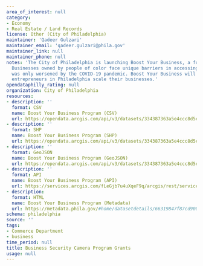```yaml
---
area_of_interest: null
category:
- Economy
- Real Estate / Land Records
license: Other (City of Philadelphia)
maintainer: 'Qadeer Gulzari'
maintainer_email: 'qadeer.gulzari@phila.gov'
maintainer_link: null
maintainer_phone: null
notes: 'The City of Philadelphia is launching Boost Your Business, a fund for equitable business growth.
  Businesses owned by people of color face unique barriers in accessing resources and opportunities, which
  was only worsened by the COVID-19 pandemic. Boost Your Business will provide funding to help diverse
  entrepreneurs in Philadelphia scale their businesses.'
opendataphilly_rating: null
organization: City of Philadelphia
resources:
- description: ''
  format: CSV
  name: Boost Your Business Program (CSV)
  url: https://opendata.arcgis.com/api/v3/datasets/334387363a5e4ccc8d5e7f5e556192fc_0/downloads/data?format=csv&spatialRefId=4326&where=1%3D1
- description: ''
  format: SHP
  name: Boost Your Business Program (SHP)
  url: https://opendata.arcgis.com/api/v3/datasets/334387363a5e4ccc8d5e7f5e556192fc_0/downloads/data?format=shp&spatialRefId=4326&where=1%3D1
- description: ''
  format: GeoJSON
  name: Boost Your Business Program (GeoJSON)
  url: https://opendata.arcgis.com/api/v3/datasets/334387363a5e4ccc8d5e7f5e556192fc_0/downloads/data?format=geojson&spatialRefId=4326&where=1%3D1  
- description: ''
  format: API
  name: Boost Your Business Program (API)
  url: https://services.arcgis.com/fLeGjb7u4uXqeF9q/arcgis/rest/services/boost_your_business/FeatureServer/0/query?outFields=*&where=1%3D1  
- description:
  format: HTML
  name: Boost Your Business Program (Metadata)
  url: https://metadata.phila.gov/#home/datasetdetails/66319847f87cd90028649038/representationdetails/66319847f87cd90028649060/  
schema: philadelphia
source: ''
tags:
- Commerce Department
- business
time_period: null
title: Business Security Camera Program Grants
usage: null
---
```


